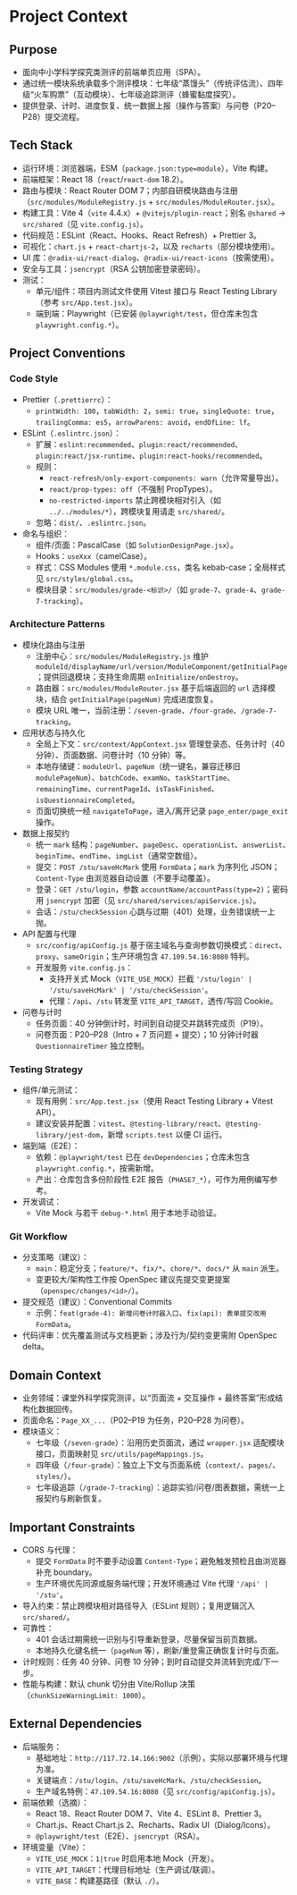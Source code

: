 # Project Context

## Purpose
- 面向中小学科学探究类测评的前端单页应用（SPA）。
- 通过统一模块系统承载多个测评模块：七年级“蒸馒头”（传统评估流）、四年级“火车购票”（互动模块）、七年级追踪测评（蜂蜜黏度探究）。
- 提供登录、计时、进度恢复、统一数据上报（操作与答案）与问卷（P20–P28）提交流程。

## Tech Stack
- 运行环境：浏览器端，ESM（`package.json:type=module`），Vite 构建。
- 前端框架：React 18（`react`/`react-dom` 18.2）。
- 路由与模块：React Router DOM 7；内部自研模块路由与注册（`src/modules/ModuleRegistry.js` + `src/modules/ModuleRouter.jsx`）。
- 构建工具：Vite 4（`vite` 4.4.x）+ `@vitejs/plugin-react`；别名 `@shared` → `src/shared`（见 `vite.config.js`）。
- 代码规范：ESLint（React、Hooks、React Refresh）+ Prettier 3。
- 可视化：`chart.js` + `react-chartjs-2`，以及 `recharts`（部分模块使用）。
- UI 库：`@radix-ui/react-dialog`、`@radix-ui/react-icons`（按需使用）。
- 安全与工具：`jsencrypt`（RSA 公钥加密登录密码）。
- 测试：
  - 单元/组件：项目内测试文件使用 Vitest 接口与 React Testing Library（参考 `src/App.test.jsx`）。
  - 端到端：Playwright（已安装 `@playwright/test`，但仓库未包含 `playwright.config.*`）。

## Project Conventions

### Code Style
- Prettier（`.prettierrc`）：
  - `printWidth: 100`，`tabWidth: 2`，`semi: true`，`singleQuote: true`，`trailingComma: es5`，`arrowParens: avoid`，`endOfLine: lf`。
- ESLint（`.eslintrc.json`）：
  - 扩展：`eslint:recommended`、`plugin:react/recommended`、`plugin:react/jsx-runtime`、`plugin:react-hooks/recommended`。
  - 规则：
    - `react-refresh/only-export-components: warn`（允许常量导出）。
    - `react/prop-types: off`（不强制 PropTypes）。
    - `no-restricted-imports` 禁止跨模块相对引入（如 `../../modules/*`），跨模块复用请走 `src/shared/`。
  - 忽略：`dist/`、`.eslintrc.json`。
- 命名与组织：
  - 组件/页面：PascalCase（如 `SolutionDesignPage.jsx`）。
  - Hooks：`useXxx`（camelCase）。
  - 样式：CSS Modules 使用 `*.module.css`，类名 kebab-case；全局样式见 `src/styles/global.css`。
  - 模块目录：`src/modules/grade-<标识>/`（如 `grade-7`、`grade-4`、`grade-7-tracking`）。

### Architecture Patterns
- 模块化路由与注册
  - 注册中心：`src/modules/ModuleRegistry.js` 维护 `moduleId/displayName/url/version/ModuleComponent/getInitialPage`；提供回退模块；支持生命周期 `onInitialize/onDestroy`。
  - 路由器：`src/modules/ModuleRouter.jsx` 基于后端返回的 `url` 选择模块，结合 `getInitialPage(pageNum)` 完成进度恢复。
  - 模块 URL 唯一，当前注册：`/seven-grade`、`/four-grade`、`/grade-7-tracking`。
- 应用状态与持久化
  - 全局上下文：`src/context/AppContext.jsx` 管理登录态、任务计时（40 分钟）、页面数据、问卷计时（10 分钟）等。
  - 本地存储键：`moduleUrl`、`pageNum`（统一键名，兼容迁移旧 `modulePageNum`）、`batchCode`、`examNo`、`taskStartTime`、`remainingTime`、`currentPageId`、`isTaskFinished`、`isQuestionnaireCompleted`。
  - 页面切换统一经 `navigateToPage`，进入/离开记录 `page_enter/page_exit` 操作。
- 数据上报契约
  - 统一 `mark` 结构：`pageNumber`、`pageDesc`、`operationList`、`answerList`、`beginTime`、`endTime`、`imgList`（通常空数组）。
  - 提交：`POST /stu/saveHcMark` 使用 `FormData`；`mark` 为序列化 JSON；`Content-Type` 由浏览器自动设置（不要手动覆盖）。
  - 登录：`GET /stu/login`，参数 `accountName/accountPass(type=2)`；密码用 `jsencrypt` 加密（见 `src/shared/services/apiService.js`）。
  - 会话：`/stu/checkSession` 心跳与过期（401）处理，业务错误统一上抛。
- API 配置与代理
  - `src/config/apiConfig.js` 基于宿主域名与查询参数切换模式：`direct`、`proxy`、`sameOrigin`；生产环境包含 `47.109.54.16:8080` 特判。
  - 开发服务 `vite.config.js`：
    - 支持开关式 Mock（`VITE_USE_MOCK`）拦截 `'/stu/login' | '/stu/saveHcMark' | '/stu/checkSession'`。
    - 代理：`/api`、`/stu` 转发至 `VITE_API_TARGET`，透传/写回 Cookie。
- 问卷与计时
  - 任务页面：40 分钟倒计时，时间到自动提交并跳转完成页（P19）。
  - 问卷页面：P20–P28（Intro + 7 页问题 + 提交）；10 分钟计时器 `QuestionnaireTimer` 独立控制。

### Testing Strategy
- 组件/单元测试：
  - 现有用例：`src/App.test.jsx`（使用 React Testing Library + Vitest API）。
  - 建议安装并配置：`vitest`、`@testing-library/react`、`@testing-library/jest-dom`，新增 `scripts.test` 以便 CI 运行。
- 端到端（E2E）：
  - 依赖：`@playwright/test` 已在 `devDependencies`；仓库未包含 `playwright.config.*`，按需新增。
  - 产出：仓库包含多份阶段性 E2E 报告（`PHASE7_*`），可作为用例编写参考。
- 开发调试：
  - Vite Mock 与若干 `debug-*.html` 用于本地手动验证。

### Git Workflow
- 分支策略（建议）：
  - `main`：稳定分支；`feature/*`、`fix/*`、`chore/*`、`docs/*` 从 `main` 派生。
  - 变更较大/架构性工作按 OpenSpec 建议先提交变更提案（`openspec/changes/<id>/`）。
- 提交规范（建议）：Conventional Commits
  - 示例：`feat(grade-4): 新增问卷计时器入口`、`fix(api): 表单提交改用 FormData`。
- 代码评审：优先覆盖测试与文档更新；涉及行为/契约变更需附 OpenSpec delta。

## Domain Context
- 业务领域：课堂外科学探究测评，以“页面流 + 交互操作 + 最终答案”形成结构化数据回传。
- 页面命名：`Page_XX_...`（P02–P19 为任务，P20–P28 为问卷）。
- 模块语义：
  - 七年级（`/seven-grade`）：沿用历史页面流，通过 `wrapper.jsx` 适配模块接口，页面映射见 `src/utils/pageMappings.js`。
  - 四年级（`/four-grade`）：独立上下文与页面系统（`context/`、`pages/`、`styles/`）。
  - 七年级追踪（`/grade-7-tracking`）：追踪实验/问卷/图表数据，需统一上报契约与刷新恢复。

## Important Constraints
- CORS 与代理：
  - 提交 `FormData` 时不要手动设置 `Content-Type`；避免触发预检且由浏览器补充 boundary。
  - 生产环境优先同源或服务端代理；开发环境通过 Vite 代理 `'/api' | '/stu'`。
- 导入约束：禁止跨模块相对路径导入（ESLint 规则）；复用逻辑沉入 `src/shared/`。
- 可靠性：
  - 401 会话过期需统一识别与引导重新登录，尽量保留当前页数据。
  - 本地持久化键名统一（`pageNum` 等），刷新/重登需正确恢复计时与页面。
- 计时规则：任务 40 分钟、问卷 10 分钟；到时自动提交并流转到完成/下一步。
- 性能与构建：默认 chunk 切分由 Vite/Rollup 决策（`chunkSizeWarningLimit: 1000`）。

## External Dependencies
- 后端服务：
  - 基础地址：`http://117.72.14.166:9002`（示例），实际以部署环境与代理为准。
  - 关键端点：`/stu/login`、`/stu/saveHcMark`、`/stu/checkSession`。
  - 生产域名特例：`47.109.54.16:8080`（见 `src/config/apiConfig.js`）。
- 前端依赖（选摘）：
  - React 18、React Router DOM 7、Vite 4、ESLint 8、Prettier 3。
  - Chart.js、React Chart.js 2、Recharts、Radix UI（Dialog/Icons）。
  - `@playwright/test`（E2E）、`jsencrypt`（RSA）。
- 环境变量（Vite）：
  - `VITE_USE_MOCK`：`1|true` 时启用本地 Mock（开发）。
  - `VITE_API_TARGET`：代理目标地址（生产调试/联调）。
  - `VITE_BASE`：构建基路径（默认 `./`）。

